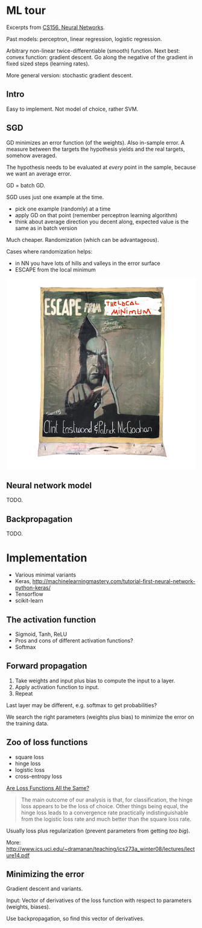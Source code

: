 ML tour
=======

Excerpts from [CS156, Neural Networks](https://www.youtube.com/watch?v=Ih5Mr93E-2c).

Past models: perceptron, linear regression, logistic regression.

Arbitrary non-linear twice-differentiable (smooth) function. Next best: convex
function: gradient descent. Go along the negative of the gradient in fixed
sized steps (learning rates).

More general version: stochastic gradient descent.

Intro
-----

Easy to implement. Not model of choice, rather SVM.

SGD
---

GD minimizes an error function (of the weights). Also in-sample error. A
measure between the targets the hypothesis yields and the real targets,
somehow averaged.

The hypothesis needs to be evaluated at *every* point in the sample, because
we want an average error.

GD = batch GD.

SGD uses just one example at the time.

* pick one example (randomly) at a time
* apply GD on that point (remember perceptron learning algorithm)
* think about average direction you decent along, expected value is the same as in batch version

Much cheaper. Randomization (which can be advantageous).

Cases where randomization helps:

* in NN you have lots of hills and valleys in the error surface
* ESCAPE from the local minimum

![](images/Escape_from_the_local_minimum.jpg)

Neural network model
--------------------

TODO.

Backpropagation
---------------

TODO.

Implementation
==============

* Various minimal variants
* Keras, http://machinelearningmastery.com/tutorial-first-neural-network-python-keras/
* Tensorflow
* scikit-learn

The activation function
-----------------------

* Sigmoid, Tanh, ReLU
* Pros and cons of different activation functions?
* Softmax

Forward propagation
-------------------

1. Take weights and input plus bias to compute the input to a layer.
2. Apply activation function to input.
3. Repeat

Last layer may be different, e.g. softmax to get probabilities?

We search the right parameters (weights plus bias) to minimize the error on the training data.

Zoo of loss functions
---------------------

* square loss
* hinge loss
* logistic loss
* cross-entropy loss

[Are Loss Functions All the Same?](http://web.mit.edu/lrosasco/www/publications/loss.pdf)

> The main outcome of our analysis is that, for classification, the hinge loss
> appears to be the loss of choice. Other things being equal, the hinge loss
> leads to a convergence rate practically indistinguishable from the logistic
> loss rate and much better than the square loss rate.

Usually loss plus regularization (prevent parameters from getting *too big*).

More: http://www.ics.uci.edu/~dramanan/teaching/ics273a_winter08/lectures/lecture14.pdf

Minimizing the error
--------------------

Gradient descent and variants.

Input: Vector of derivatives of the loss function with respect to parameters (weights, biases).

Use backpropagation, so find this vector of derivatives.
